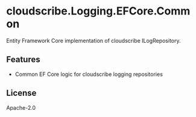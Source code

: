 # cloudscribe.Logging.EFCore.Common

Entity Framework Core implementation of cloudscribe ILogRepository.

## Features
- Common EF Core logic for cloudscribe logging repositories

## License
Apache-2.0
